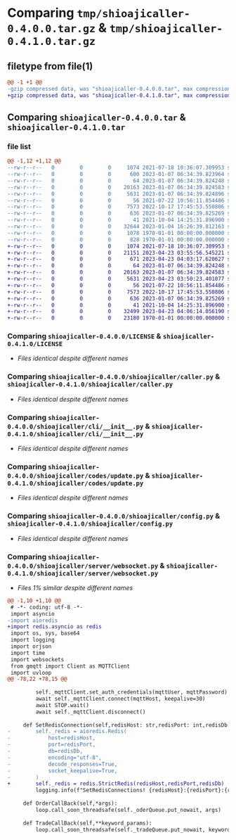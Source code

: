 # Comparing `tmp/shioajicaller-0.4.0.0.tar.gz` & `tmp/shioajicaller-0.4.1.0.tar.gz`

## filetype from file(1)

```diff
@@ -1 +1 @@
-gzip compressed data, was "shioajicaller-0.4.0.0.tar", max compression
+gzip compressed data, was "shioajicaller-0.4.1.0.tar", max compression
```

## Comparing `shioajicaller-0.4.0.0.tar` & `shioajicaller-0.4.1.0.tar`

### file list

```diff
@@ -1,12 +1,12 @@
--rw-r--r--   0        0        0     1074 2021-07-18 10:36:07.309953 shioajicaller-0.4.0.0/LICENSE
--rw-r--r--   0        0        0      600 2023-01-07 06:34:39.823964 shioajicaller-0.4.0.0/pyproject.toml
--rw-r--r--   0        0        0       64 2023-01-07 06:34:39.824248 shioajicaller-0.4.0.0/shioajicaller/__init__.py
--rw-r--r--   0        0        0    20163 2023-01-07 06:34:39.824583 shioajicaller-0.4.0.0/shioajicaller/caller.py
--rw-r--r--   0        0        0     5631 2023-01-07 06:34:39.824896 shioajicaller-0.4.0.0/shioajicaller/cli/__init__.py
--rw-r--r--   0        0        0       56 2021-07-22 10:56:11.854486 shioajicaller-0.4.0.0/shioajicaller/codes/__init__.py
--rw-r--r--   0        0        0     7573 2022-10-17 17:45:53.550806 shioajicaller-0.4.0.0/shioajicaller/codes/update.py
--rw-r--r--   0        0        0      636 2023-01-07 06:34:39.825269 shioajicaller-0.4.0.0/shioajicaller/config.py
--rw-r--r--   0        0        0       41 2021-10-04 14:25:31.896900 shioajicaller-0.4.0.0/shioajicaller/server/__init__.py
--rw-r--r--   0        0        0    32644 2023-01-04 16:26:39.812163 shioajicaller-0.4.0.0/shioajicaller/server/websocket.py
--rw-r--r--   0        0        0     1078 1970-01-01 00:00:00.000000 shioajicaller-0.4.0.0/setup.py
--rw-r--r--   0        0        0      828 1970-01-01 00:00:00.000000 shioajicaller-0.4.0.0/PKG-INFO
+-rw-r--r--   0        0        0     1074 2021-07-18 10:36:07.309953 shioajicaller-0.4.1.0/LICENSE
+-rw-r--r--   0        0        0    21151 2023-04-23 03:55:56.545221 shioajicaller-0.4.1.0/README.md
+-rw-r--r--   0        0        0      671 2023-04-23 04:03:17.620627 shioajicaller-0.4.1.0/pyproject.toml
+-rw-r--r--   0        0        0       64 2023-01-07 06:34:39.824248 shioajicaller-0.4.1.0/shioajicaller/__init__.py
+-rw-r--r--   0        0        0    20163 2023-01-07 06:34:39.824583 shioajicaller-0.4.1.0/shioajicaller/caller.py
+-rw-r--r--   0        0        0     5631 2023-04-23 03:50:23.401077 shioajicaller-0.4.1.0/shioajicaller/cli/__init__.py
+-rw-r--r--   0        0        0       56 2021-07-22 10:56:11.854486 shioajicaller-0.4.1.0/shioajicaller/codes/__init__.py
+-rw-r--r--   0        0        0     7573 2022-10-17 17:45:53.550806 shioajicaller-0.4.1.0/shioajicaller/codes/update.py
+-rw-r--r--   0        0        0      636 2023-01-07 06:34:39.825269 shioajicaller-0.4.1.0/shioajicaller/config.py
+-rw-r--r--   0        0        0       41 2021-10-04 14:25:31.896900 shioajicaller-0.4.1.0/shioajicaller/server/__init__.py
+-rw-r--r--   0        0        0    32499 2023-04-23 04:06:14.056190 shioajicaller-0.4.1.0/shioajicaller/server/websocket.py
+-rw-r--r--   0        0        0    23180 1970-01-01 00:00:00.000000 shioajicaller-0.4.1.0/PKG-INFO
```

### Comparing `shioajicaller-0.4.0.0/LICENSE` & `shioajicaller-0.4.1.0/LICENSE`

 * *Files identical despite different names*

### Comparing `shioajicaller-0.4.0.0/shioajicaller/caller.py` & `shioajicaller-0.4.1.0/shioajicaller/caller.py`

 * *Files identical despite different names*

### Comparing `shioajicaller-0.4.0.0/shioajicaller/cli/__init__.py` & `shioajicaller-0.4.1.0/shioajicaller/cli/__init__.py`

 * *Files identical despite different names*

### Comparing `shioajicaller-0.4.0.0/shioajicaller/codes/update.py` & `shioajicaller-0.4.1.0/shioajicaller/codes/update.py`

 * *Files identical despite different names*

### Comparing `shioajicaller-0.4.0.0/shioajicaller/config.py` & `shioajicaller-0.4.1.0/shioajicaller/config.py`

 * *Files identical despite different names*

### Comparing `shioajicaller-0.4.0.0/shioajicaller/server/websocket.py` & `shioajicaller-0.4.1.0/shioajicaller/server/websocket.py`

 * *Files 1% similar despite different names*

```diff
@@ -1,10 +1,10 @@
 # -*- coding: utf-8 -*-
 import asyncio
-import aioredis
+import redis.asyncio as redis
 import os, sys, base64
 import logging
 import orjson
 import time
 import websockets
 from gmqtt import Client as MQTTClient
 import uvloop
@@ -78,22 +78,15 @@
 
         self._mqttClient.set_auth_credentials(mqttUser, mqttPassword)
         await self._mqttClient.connect(mqttHost, keepalive=30)
         await STOP.wait()
         await self._mqttClient.disconnect()
 
     def SetRedisConnection(self,redisHost: str,redisPort: int,redisDb: str):
-        self._redis = aioredis.Redis(
-            host=redisHost,
-            port=redisPort,
-            db=redisDb,
-            encoding="utf-8",
-            decode_responses=True,
-            socket_keepalive=True,
-        )
+        self._redis = redis.StrictRedis(redisHost,redisPort,redisDb)
         logging.info(f"SetRedisConnections! {redisHost}:{redisPort}:{redisDb}")
 
     def OrderCallBack(self,*args):
         loop.call_soon_threadsafe(self._oderQueue.put_nowait, args)
 
     def TradeCallBack(self,**keyword_params):
         loop.call_soon_threadsafe(self._tradeQueue.put_nowait, keyword_params)
```

